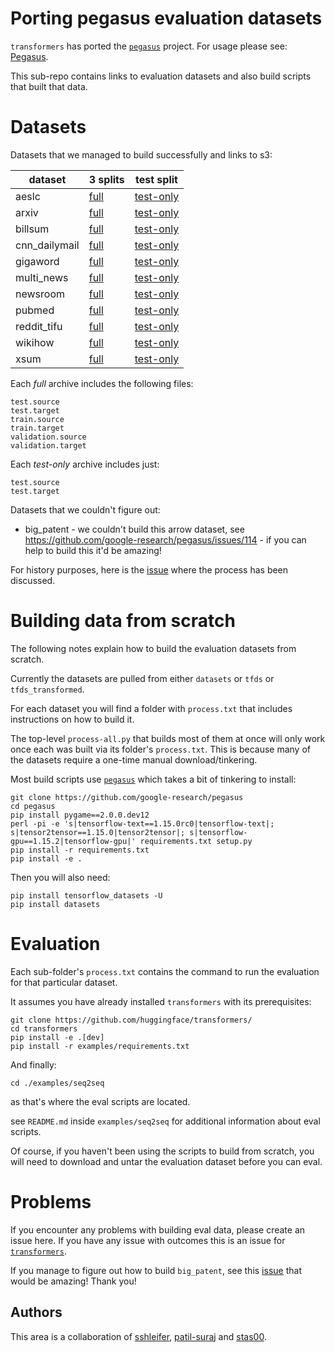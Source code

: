 # Porting pegasus evaluation datasets

`transformers` has ported the [`pegasus`](https://github.com/google-research/pegasus) project. For usage please see: [Pegasus](https://huggingface.co/transformers/model_doc/pegasus.html).

This sub-repo contains links to evaluation datasets and also build scripts that built that data.

# Datasets

Datasets that we managed to build successfully and links to s3:

dataset | 3 splits | test split
--------|------|-----
aeslc | [full](https://cdn-datasets.huggingface.co/summarization/pegasus_data/aeslc.tar.gz) | [test-only](https://cdn-datasets.huggingface.co/summarization/pegasus_data/aeslc-test.tar.gz)
arxiv | [full](https://cdn-datasets.huggingface.co/summarization/pegasus_data/arxiv.tar.gz) | [test-only](https://cdn-datasets.huggingface.co/summarization/pegasus_data/arxiv-test.tar.gz)
billsum | [full](https://cdn-datasets.huggingface.co/summarization/pegasus_data/billsum.tar.gz) | [test-only](https://cdn-datasets.huggingface.co/summarization/pegasus_data/billsum-test.tar.gz)
cnn_dailymail | [full](https://cdn-datasets.huggingface.co/summarization/pegasus_data/cnn_dailymail.tar.gz) | [test-only](https://cdn-datasets.huggingface.co/summarization/pegasus_data/cnn_dailymail-test.tar.gz)
gigaword | [full](https://cdn-datasets.huggingface.co/summarization/pegasus_data/gigaword.tar.gz) | [test-only](https://cdn-datasets.huggingface.co/summarization/pegasus_data/gigaword-test.tar.gz)
multi_news | [full](https://cdn-datasets.huggingface.co/summarization/pegasus_data/multi_news.tar.gz) | [test-only](https://cdn-datasets.huggingface.co/summarization/pegasus_data/multi_news-test.tar.gz)
newsroom | [full](https://cdn-datasets.huggingface.co/summarization/pegasus_data/newsroom.tar.gz) | [test-only](https://cdn-datasets.huggingface.co/summarization/pegasus_data/newsroom-test.tar.gz)
pubmed | [full](https://cdn-datasets.huggingface.co/summarization/pegasus_data/pubmed.tar.gz) | [test-only](https://cdn-datasets.huggingface.co/summarization/pegasus_data/pubmed-test.tar.gz)
reddit_tifu | [full](https://cdn-datasets.huggingface.co/summarization/pegasus_data/reddit_tifu.tar.gz) | [test-only](https://cdn-datasets.huggingface.co/summarization/pegasus_data/reddit_tifu-test.tar.gz)
wikihow | [full](https://cdn-datasets.huggingface.co/summarization/pegasus_data/wikihow.tar.gz) | [test-only](https://cdn-datasets.huggingface.co/summarization/pegasus_data/wikihow-test.tar.gz)
xsum | [full](https://cdn-datasets.huggingface.co/summarization/pegasus_data/xsum.tar.gz) | [test-only](https://cdn-datasets.huggingface.co/summarization/pegasus_data/xsum-test.tar.gz)

Each *full* archive includes the following files:

```
test.source
test.target
train.source
train.target
validation.source
validation.target
```

Each *test-only* archive includes just:

```
test.source
test.target
```


Datasets that we couldn't figure out:

* big_patent - we couldn't build this arrow dataset, see https://github.com/google-research/pegasus/issues/114 - if you can help to build this it'd be amazing!

For history purposes, here is the [issue](https://github.com/huggingface/transformers/issues/7647) where the process has been discussed.



# Building data from scratch

The following notes explain how to build the evaluation datasets from scratch.

Currently the datasets are pulled from either `datasets` or `tfds` or `tfds_transformed`. 

For each dataset you will find a folder with `process.txt` that includes instructions on how to build it.

The top-level `process-all.py` that builds most of them at once will only work once each was built via its folder's `process.txt`. This is because many of the datasets require a one-time manual download/tinkering.

Most build scripts use [`pegasus`](https://github.com/google-research/pegasus) which takes a bit of tinkering to install:

```
git clone https://github.com/google-research/pegasus
cd pegasus
pip install pygame==2.0.0.dev12
perl -pi -e 's|tensorflow-text==1.15.0rc0|tensorflow-text|; s|tensor2tensor==1.15.0|tensor2tensor|; s|tensorflow-gpu==1.15.2|tensorflow-gpu|' requirements.txt setup.py
pip install -r requirements.txt
pip install -e .
```
Then you will also need:
```
pip install tensorflow_datasets -U
pip install datasets
```

# Evaluation

Each sub-folder's `process.txt` contains the command to run the evaluation for that particular dataset.

It assumes you have already installed `transformers` with its prerequisites:

```
git clone https://github.com/huggingface/transformers/
cd transformers
pip install -e .[dev]
pip install -r examples/requirements.txt    
```
And finally:
```
cd ./examples/seq2seq
```
as that's where the eval scripts are located.

see `README.md` inside `examples/seq2seq` for additional information about eval scripts.

Of course, if you haven't been using the scripts to build from scratch, you will need to download and untar the evaluation dataset before you can eval.


# Problems

If you encounter any problems with building eval data, please create an issue here. If you have any issue with outcomes this is an issue for [`transformers`](https://github.com/huggingface/transformers/issues).

If you manage to figure out how to build `big_patent`, see this [issue](https://github.com/google-research/pegasus/issues/114) that would be amazing! Thank you!

## Authors

This area is a collaboration of [sshleifer](https://github.com/sshleifer), 
[patil-suraj](https://github.com/patil-suraj) and 
[stas00](https://github.com/stas00).


 
